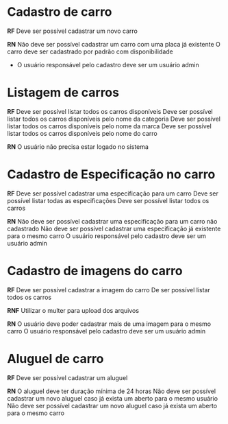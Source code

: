 # Cadastro de carro

**RF**
Deve ser possível cadastrar um novo carro


**RN**
Não deve ser possível cadastrar um carro com uma placa já existente
O carro deve ser cadastrado por padrão com disponibilidade
* O usuário responsável pelo cadastro deve ser um usuário admin

# Listagem de carros

**RF**
Deve ser possível listar todos os carros disponíveis
Deve ser possível listar todos os carros disponíveis pelo nome da categoria
Deve ser possível listar todos os carros disponíveis pelo nome da marca
Deve ser possível listar todos os carros disponíveis pelo nome do carro

**RN**
O usuário não precisa estar logado no sistema

# Cadastro de Especificação no carro

**RF**
Deve ser possível cadastrar uma especificação para um carro
Deve ser possível listar todas as especificações
Deve ser possível listar todos os carros

**RN**
Não deve ser possível cadastrar uma especificação para um carro não cadastrado
Não deve ser possível cadastrar uma especificação já existente para o mesmo carro
O usuário responsável pelo cadastro deve ser um usuário admin


# Cadastro de imagens do carro

**RF**
Deve ser possível cadastrar a imagem do carro
De ser possível listar todos os carros

**RNF**
Utilizar o multer para upload dos arquivos

**RN**
O usuário deve poder cadastrar mais de uma imagem para o mesmo carro
O usuário responsável pelo cadastro deve ser um usuário admin

# Aluguel de carro

**RF**
Deve ser possível cadastrar um aluguel


**RN**
O aluguel deve ter duração mínima de 24 horas
Não deve ser possível cadastrar um novo aluguel caso já exista um aberto para  o mesmo usuário
Não deve ser possível cadastrar um novo aluguel caso já exista um aberto para  o mesmo carro
